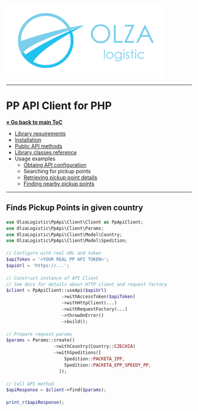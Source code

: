 ![Olza Logistic Logo](../olza-logo-small.png)

---

# PP API Client for PHP

**[« Go back to main ToC](../README.md)**

* [Library requirements](../requirements.md)
* [Installation](../installation.md)
* [Public API methods](../api.md)
* [Library classes reference](../classes.md)
* Usage examples
  * [Obtaing API configuration](config.md)
  * Searching for pickup points
  * [Retrieving pickup point details](detail.md)
  * [Finding nearby pickup points](nearby.md)

---

## Finds Pickup Points in given country

```php
use OlzaLogistic\PpApi\Client\Client as PpApiClient;
use OlzaLogistic\PpApi\Client\Params;
use OlzaLogistic\PpApi\Client\Model\Country;
use OlzaLogistic\PpApi\Client\Model\Spedition;

// Configure with real URL and token
$apiToken = '<YOUR REAL PP API TOKEN>';
$apiUrl = 'https://...';

// Construct instance of API Client
// See docs for details about HTTP client and request factory
$client = PpApiClient::useApi($apiUrl)
                     ->withAccessToken($apiToken)
                     ->withHttpClient(...)
                     ->withRequestFactory(...)
                     ->throwOnError()
                     ->build();

// Prepare request params
$params = Params::create()
                  ->withCountry(Country::CZECHIA)
                  ->withSpeditions([
                      Spedition::PACKETA_IPP,
                      Spedition::PACKETA_EPP_SPEEDY_PP,
                    ]);

// Call API method
$apiResponse = $client->find($params);

print_r($apiResponse);
```
